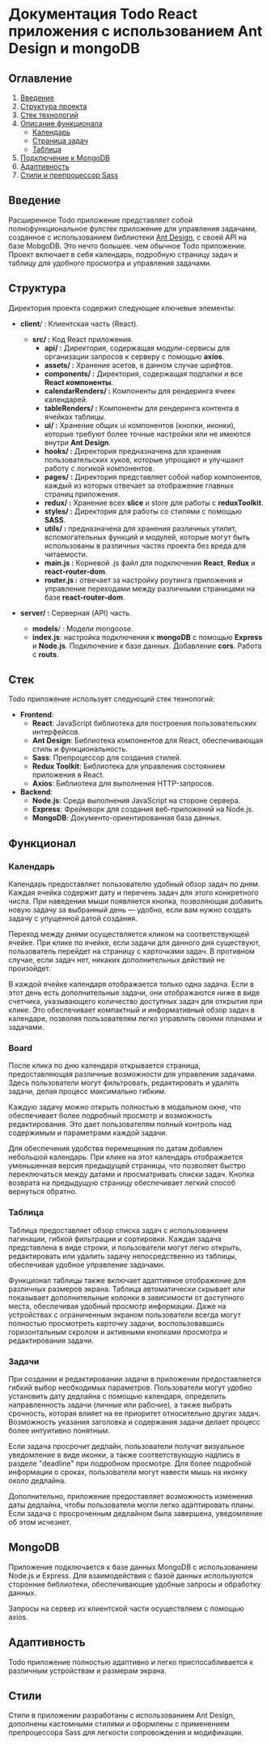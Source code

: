 
# Документация Todo React приложения с использованием Ant Design и mongoDB

## Оглавление

1. [Введение](#Введение)
2. [Структура проекта](#Структура)
3. [Стек технологий](#Стек-технологий) 
4. [Описание функционала](#Функционал)
	- [Календарь](#Календарь)
	- [Страница задач](#Board)
	- [Таблица](#Таблица) 
1. [Подключение к MongoDB](#MongoDB)
2. [Адаптивность](#Адаптивность) 
3. [Стили и препроцессор Sass](#Стили)

## Введение

Расширенное Todo приложение представляет собой полнофункциональное фулстек приложение для управления задачами, созданное с использованием библиотеки [Ant Design](https://ant.design/), с своей API на базе MobgoDB.  Это нечто большее. чем обычное Todo приложение. Проект включает в себя календарь, подробную страницу задач и таблицу для удобного просмотра и управления задачами. 

## Структура

Директория проекта содержит следующие ключевые элементы:

- **client**/ : Клиентская часть (React).
    - **src/ :** Код React приложения.
	    - **api/ :** Директория, содержащая модули-сервисы для организации запросов к серверу с помощью **axios**.
	    - **assets/ :**  Хранение асетов, в данном случае шрифтов.
	    - **components/ :** Директория, содержащая подпапки и все **React компоненты**.
		- **calendarRenders/ :** Компоненты для рендеринга ячеек календарей.
		- **tableRenders/ :** Компоненты для рендеринга контента в ячейках таблицы.
		- **ui/ :** Хранение общих ui компонентов (кнопки, иконки), которые требуют более точные настройки или не имеются внутри **Ant Design**.
	     - **hooks/ :** Директория предназначена для хранения пользовательских хуков, которые упрощают и улучшают работу с логикой компонентов.
	     - **pages/ :** Директория представляет собой набор компонентов, каждый из которых отвечает за отображение главных страниц приложения.
	     - **redux/ :** Хранение всех **slice** и store для работы с **reduxToolkit**.
	     - **styles/ :** Директория для работы со стилями с помощью **SASS**.
	     - **utils/ :** предназначена для хранения различных утилит, вспомогательных функций и модулей, которые могут быть использованы в различных частях проекта без вреда для читаемости.
	     - **main.js :** Корневой .js файл для подключения **React**, **Redux** и **react-router-dom**.
	     - **router.js :** отвечает за настройку роутинга приложения и управление переходами между различными страницами на базе **react-router-dom**.

- **server/ :** Серверная (API) часть.
    - **models**/ : Модели mongoose.
    - **index.js**: настройка подключения к **mongoDB** с помощью **Express** и **Node.js**. Подключение к базе данных. Добавление **cors**. Работа с **routs**.

## Стек

Todo приложение использует следующий стек технологий:

- **Frontend**:
	- **React**: JavaScript библиотека для построения пользовательских интерфейсов.
	- **Ant Design**: Библиотека компонентов для React, обеспечивающая стиль и функциональность.
	- **Sass**: Препроцессор для создания стилей.
	- **Redux Toolkit**: Библиотека для управления состоянием приложения в React.
	- **Axios**: Библиотека для выполнения HTTP-запросов.
- **Backend**: 
    - **Node.js**: Среда выполнения JavaScript на стороне сервера.
    - **Express**: Фреймворк для создания веб-приложений на Node.js.
    - **MongoDB**: Документо-ориентированная база данных.

## Функционал

### Календарь

Календарь предоставляет пользователю удобный обзор задач по дням. Каждая ячейка содержит дату и перечень задач для этого конкретного числа. При наведении мыши появляется кнопка, позволяющая добавить новую задачу за выбранный день — удобно, если вам нужно создать задачу с упущенной датой создания.

Переход между днями осуществляется кликом на соответствующей ячейке. При клике по ячейке, если задачи для данного дня существуют, пользователь перейдет на страницу с карточками задач. В противном случае, если задач нет, никаких дополнительных действий не произойдет.

В каждой ячейке календаря отображается только одна задача. Если в этот день есть дополнительные задачи, они отображаются ниже в виде счетчика, указывающего количество доступных задач для открытия при клике. Это обеспечивает компактный и информативный обзор задач в календаре, позволяя пользователям легко управлять своими планами и задачами.

### Board

После клика по дню календаря открывается страница, предоставляющая различные возможности для управления задачами. Здесь пользователи могут фильтровать, редактировать и удалять задачи, делая процесс максимально гибким.

Каждую задачу можно открыть полностью в модальном окне, что обеспечивает более подробный просмотр и возможность редактирования. Это дает пользователям полный контроль над содержимым и параметрами каждой задачи.

Для обеспечения удобства перемещения по датам добавлен небольшой календарь. При клике на этот календарь отображается уменьшенная версия предыдущей страницы, что позволяет быстро переключаться между датами и просматривать списки задач. Кнопка возврата на предыдущую страницу обеспечивает легкий способ вернуться обратно. 

### Таблица

Таблица предоставляет обзор списка задач с использованием пагинации, гибкой фильтрации и сортировки. Каждая задача представлена в виде строки, и пользователи могут легко открыть, редактировать или удалить задачу непосредственно из таблицы, обеспечивая удобное управление задачами.

Функционал таблицы также включает адаптивное отображение для различных размеров экрана. Таблица автоматически скрывает или показывает дополнительные колонки в зависимости от доступного места, обеспечивая удобный просмотр информации. Даже на устройствах с ограниченным экраном пользователи всегда могут полностью просмотреть карточку задачи, воспользовавшись горизонтальным скролом и активными кнопками просмотра и редактирования задачи. 

### Задачи

При создании и редактировании задачи в приложении предоставляется гибкий выбор необходимых параметров. Пользователи могут удобно установить дату дедлайна с помощью календаря, определить направленность задачи (личные или рабочие), а также выбрать срочность, которая влияет на ее приоритет относительно других задач. Возможность указания заголовка и содержания задачи делает процесс более интуитивно понятным.

Если задача просрочит дедлайн, пользователи получат визуальное уведомление в виде иконки, а также соответствующую надпись в разделе "deadline" при подробном просмотре. Для более подробной информации о сроках, пользователи могут навести мышь на иконку около дедлайна.

Дополнительно, приложение предоставляет возможность изменения даты дедлайна, чтобы пользователи могли легко адаптировать планы. Если задача с просроченным дедлайном была завершена, уведомление об этом исчезнет.

## MongoDB

Приложение подключается к базе данных MongoDB с использованием Node.js и Express. Для взаимодействия с базой данных используются сторонние библиотеки, обеспечивающие удобные запросы и обработку данных.

Запросы на сервер из клиентской части осуществляем с помощью axios.

## Адаптивность

Todo приложение полностью адаптивно и легко приспосабливается к различным устройствам и размерам экрана.

## Стили

Стили в приложении разработаны с использованием Ant Design, дополнены кастомными стилями и оформлены с применением препроцессора Sass для легкости сопровождения и модификации.